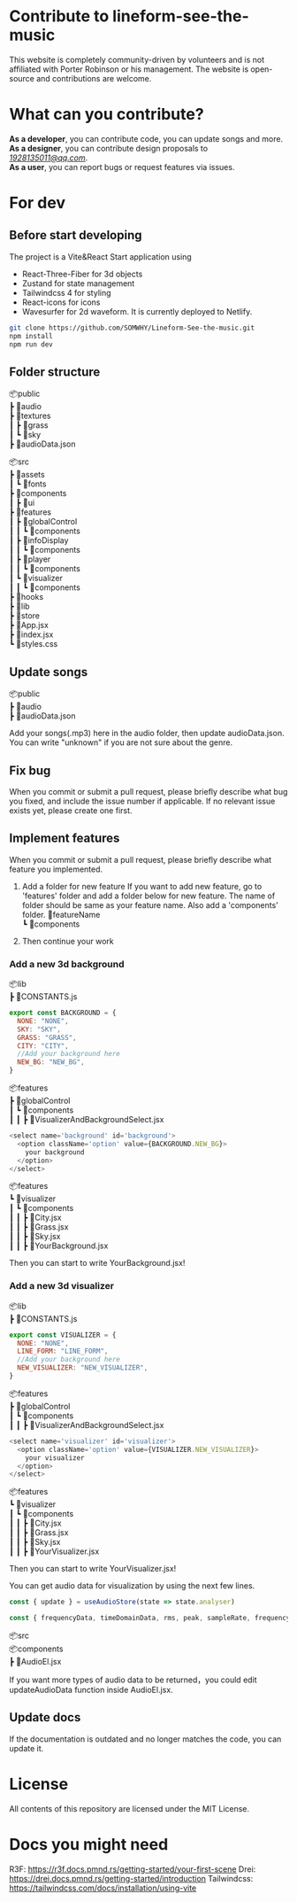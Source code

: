 # Contribute to lineform-see-the-music

This website is completely community-driven by volunteers and is not affiliated with Porter Robinson or his management. The website is open-source and contributions are welcome.

# What can you contribute?

**As a developer**, you can contribute code, you can update songs and more.
**As a designer**, you can contribute design proposals to *1928135011@qq.com*.  
**As a user**, you can report bugs or request features via issues.

# For dev

## Before start developing

The project is a Vite&React Start application using

- React-Three-Fiber for 3d objects
- Zustand for state management
- Tailwindcss 4 for styling
- React-icons for icons
- Wavesurfer for 2d waveform.
  It is currently deployed to Netlify.

```bash
git clone https://github.com/SOMWHY/Lineform-See-the-music.git
npm install
npm run dev
```

## Folder structure

📦public  
┣ 📂audio  
┣ 📂textures  
┃ ┣ 📂grass  
┃ ┗ 📂sky  
┣ 📜audioData.json

📦src  
┣ 📂assets  
┃ ┗ 📂fonts  
┣ 📂components  
┃ ┣ 📂ui  
┣ 📂features  
┃ ┣ 📂globalControl  
┃ ┃ ┗ 📂components  
┃ ┣ 📂infoDisplay  
┃ ┃ ┗ 📂components  
┃ ┣ 📂player  
┃ ┃ ┗ 📂components  
┃ ┗ 📂visualizer  
┃ ┃ ┗ 📂components  
┣ 📂hooks  
┣ 📂lib  
┣ 📂store  
┣ 📜App.jsx  
┣ 📜index.jsx  
┗ 📜styles.css

## Update songs

📦public  
┣ 📂audio  
┣ 📜audioData.json

Add your songs(.mp3) here in the audio folder, then update audioData.json. You can write "unknown" if you are not sure about the genre.

## Fix bug

When you commit or submit a pull request, please briefly describe what bug you fixed, and include the issue number if applicable. If no relevant issue exists yet, please create one first.

## Implement features

When you commit or submit a pull request, please briefly describe what feature you implemented.

1. Add a folder for new feature
   If you want to add new feature, go to 'features' folder and add
   a folder below for new feature. The name of folder should be same as your feature name. Also add a 'components' folder.
   📂featureName  
   ┗ 📂components

2. Then continue your work

### Add a new 3d background

📦lib  
┣ 📜CONSTANTS.js

```js
export const BACKGROUND = {
  NONE: "NONE",
  SKY: "SKY",
  GRASS: "GRASS",
  CITY: "CITY",
  //Add your background here
  NEW_BG: "NEW_BG",
}
```

📦features  
┣ 📂globalControl  
┃ ┗ 📂components  
┃ ┃ ┣ 📜VisualizerAndBackgroundSelect.jsx

```js
<select name='background' id='background'>
  <option className='option' value={BACKGROUND.NEW_BG}>
    your background
  </option>
</select>
```

📦features  
┗ 📂visualizer  
┃ ┗ 📂components  
┃ ┃ ┣ 📜City.jsx  
┃ ┃ ┣ 📜Grass.jsx  
┃ ┃ ┣ 📜Sky.jsx  
┃ ┃ ┣ 📜YourBackground.jsx

Then you can start to write YourBackground.jsx!

### Add a new 3d visualizer

📦lib  
┣ 📜CONSTANTS.js

```js
export const VISUALIZER = {
  NONE: "NONE",
  LINE_FORM: "LINE_FORM",
  //Add your background here
  NEW_VISUALIZER: "NEW_VISUALIZER",
}
```

📦features  
┣ 📂globalControl  
┃ ┗ 📂components  
┃ ┃ ┣ 📜VisualizerAndBackgroundSelect.jsx

```js
<select name='visualizer' id='visualizer'>
  <option className='option' value={VISUALIZER.NEW_VISUALIZER}>
    your visualizer
  </option>
</select>
```

📦features  
┗ 📂visualizer  
┃ ┗ 📂components  
┃ ┃ ┣ 📜City.jsx  
┃ ┃ ┣ 📜Grass.jsx  
┃ ┃ ┣ 📜Sky.jsx  
┃ ┃ ┣ 📜YourVisualizer.jsx

Then you can start to write YourVisualizer.jsx!

You can get audio data for visualization by using the next few lines.

```js
const { update } = useAudioStore(state => state.analyser)

const { frequencyData, timeDomainData, rms, peak, sampleRate, frequencyBinCount } = update()
```

📦src  
📦components  
 ┣ 📜AudioEl.jsx  

If you want more types of audio data to be returned，you could 
edit updateAudioData function inside AudioEl.jsx.

## Update docs

If the documentation is outdated and no longer matches the code, you can update it.

# License

All contents of this repository are licensed under the MIT License.

# Docs you might need

R3F: https://r3f.docs.pmnd.rs/getting-started/your-first-scene
Drei: https://drei.docs.pmnd.rs/getting-started/introduction
Tailwindcss: https://tailwindcss.com/docs/installation/using-vite
